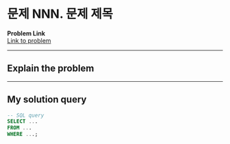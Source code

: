 # 문제 NNN. 문제 제목

**Problem Link**  
[Link to problem ](https://example.com/problem-link)

---

## Explain the problem

---

## My solution query
```sql
-- SQL query
SELECT ...
FROM ...
WHERE ...;
